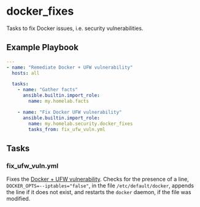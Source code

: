 # docker_fixes

Tasks to fix Docker issues, i.e. security vulnerabilities.

## Example Playbook

```yaml
---
- name: "Remediate Docker + UFW vulnerability"
  hosts: all

  tasks:
    - name: "Gather facts"
      ansible.builtin.import_role:
        name: my.homelab.facts

    - name: "Fix Docker UFW vulnerability"
      ansible.builtin.import_role:
        name: my.homelab.security.docker_fixes
        tasks_from: fix_ufw_vuln.yml
```


## Tasks

### fix_ufw_vuln.yml

Fixes the [Docker + UFW vulnerability](https://github.com/chaifeng/ufw-docker). Checks for the presence of a line, `DOCKER_OPTS=--iptables="false"`, in the file `/etc/default/docker`, appends the line if it does not exist, and restarts the `docker` daemon, if the file was modified.
